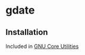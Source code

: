 # gdate

## Installation

Included in [GNU Core Utilities](/gnu-coreutils.md)

<!--
https://www.cyberciti.biz/tips/linux-unix-get-yesterdays-tomorrows-date.html
-->

